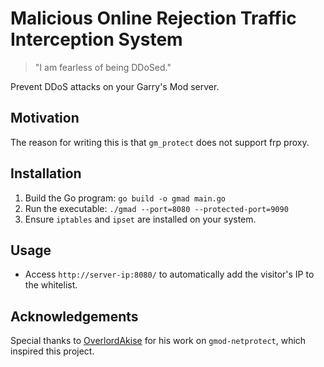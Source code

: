 # Malicious Online Rejection Traffic Interception System

> "I am fearless of being DDoSed."

Prevent DDoS attacks on your Garry's Mod server.

## Motivation
The reason for writing this is that `gm_protect` does not support frp proxy.

## Installation
1. Build the Go program: `go build -o gmad main.go`
2. Run the executable: `./gmad --port=8080 --protected-port=9090`
3. Ensure `iptables` and `ipset` are installed on your system.

## Usage
- Access `http://server-ip:8080/` to automatically add the visitor's IP to the whitelist.

## Acknowledgements
Special thanks to [OverlordAkise](https://github.com/OverlordAkise/gmod-netprotect/) for his work on `gmod-netprotect`, which inspired this project.